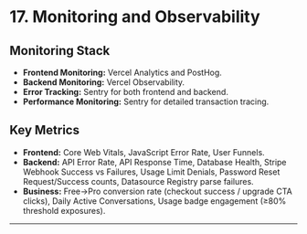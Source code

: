 # 17. Monitoring and Observability
## Monitoring Stack
* **Frontend Monitoring:** Vercel Analytics and PostHog.
* **Backend Monitoring:** Vercel Observability.
* **Error Tracking:** Sentry for both frontend and backend.
* **Performance Monitoring:** Sentry for detailed transaction tracing.
## Key Metrics
* **Frontend:** Core Web Vitals, JavaScript Error Rate, User Funnels.
* **Backend:** API Error Rate, API Response Time, Database Health, Stripe Webhook Success vs Failures, Usage Limit Denials, Password Reset Request/Success counts, Datasource Registry parse failures.
* **Business:** Free→Pro conversion rate (checkout success / upgrade CTA clicks), Daily Active Conversations, Usage badge engagement (≥80% threshold exposures).
---
